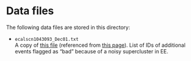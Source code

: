 # Data files

The following data files are stored in this directory:

 * `ecalscn1043093_Dec01.txt` <br />
   A copy of [this file](https://twiki.cern.ch/twiki/pub/CMS/MissingETOptionalFiltersRun2/ecalscn1043093_Dec01.txt.gz) (referenced from [this page](https://twiki.cern.ch/twiki/bin/viewauth/CMS/MissingETOptionalFiltersRun2?rev=70)). List of IDs of additional events flagged as “bad” because of a noisy supercluster in EE.
